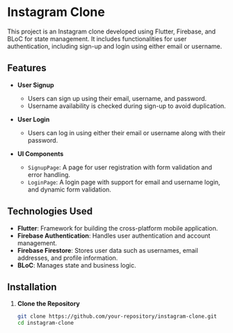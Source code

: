 # Instagram Clone

This project is an Instagram clone developed using Flutter, Firebase, and BLoC for state management. It includes functionalities for user authentication, including sign-up and login using either email or username.

## Features

- **User Signup**
  - Users can sign up using their email, username, and password.
  - Username availability is checked during sign-up to avoid duplication.
  
- **User Login**
  - Users can log in using either their email or username along with their password.
  
- **UI Components**
  - `SignupPage`: A page for user registration with form validation and error handling.
  - `LoginPage`: A login page with support for email and username login, and dynamic form validation.

## Technologies Used

- **Flutter**: Framework for building the cross-platform mobile application.
- **Firebase Authentication**: Handles user authentication and account management.
- **Firebase Firestore**: Stores user data such as usernames, email addresses, and profile information.
- **BLoC**: Manages state and business logic.

## Installation

1. **Clone the Repository**

   ```sh
   git clone https://github.com/your-repository/instagram-clone.git
   cd instagram-clone
